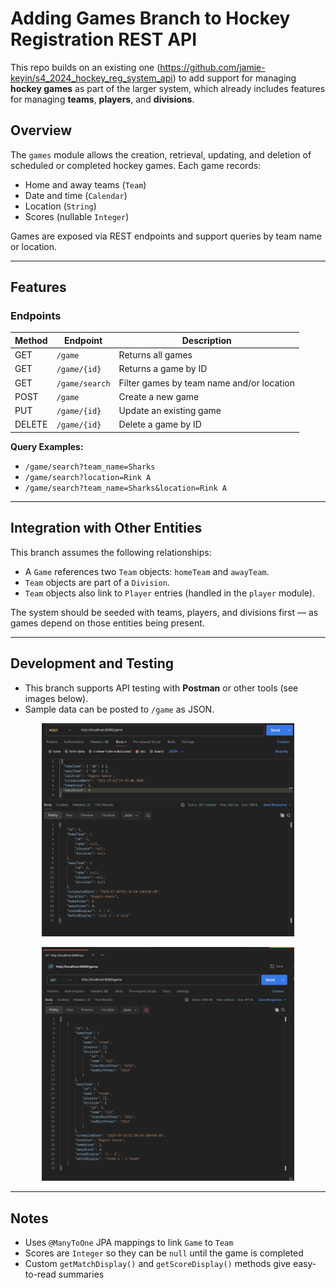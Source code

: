 # Adding Games Branch to Hockey Registration REST API

This repo builds on an existing one (https://github.com/jamie-keyin/s4_2024_hockey_reg_system_api) to add support for managing **hockey games** as part of the larger system, which already includes features for managing **teams**, **players**, and **divisions**.

## Overview

The `games` module allows the creation, retrieval, updating, and deletion of scheduled or completed hockey games. Each game records:

- Home and away teams (`Team`)
- Date and time (`Calendar`)
- Location (`String`)
- Scores (nullable `Integer`)

Games are exposed via REST endpoints and support queries by team name or location.

---

## Features

### Endpoints

| Method | Endpoint              | Description                               |
|--------|------------------------|-------------------------------------------|
| GET    | `/game`               | Returns all games                         |
| GET    | `/game/{id}`          | Returns a game by ID                      |
| GET    | `/game/search`        | Filter games by team name and/or location |
| POST   | `/game`               | Create a new game                         |
| PUT    | `/game/{id}`          | Update an existing game                   |
| DELETE | `/game/{id}`          | Delete a game by ID                       |

**Query Examples:**

- `/game/search?team_name=Sharks`
- `/game/search?location=Rink A`
- `/game/search?team_name=Sharks&location=Rink A`

---

## Integration with Other Entities

This branch assumes the following relationships:

- A `Game` references two `Team` objects: `homeTeam` and `awayTeam`.
- `Team` objects are part of a `Division`.
- `Team` objects also link to `Player` entries (handled in the `player` module).

The system should be seeded with teams, players, and divisions first — as games depend on those entities being present.

---

## Development and Testing

- This branch supports API testing with **Postman** or other tools (see images below).
- Sample data can be posted to `/game` as JSON.

<p align="center">
  <img src="images/saveGame.png" alt="POST test with Postman" width="80%">
</p>

<p align="center">
  <img src="images/findAll.png" alt="GET test with Postman" width="80%">
</p>


---

## Notes

- Uses `@ManyToOne` JPA mappings to link `Game` to `Team`
- Scores are `Integer` so they can be `null` until the game is completed
- Custom `getMatchDisplay()` and `getScoreDisplay()` methods give easy-to-read summaries
